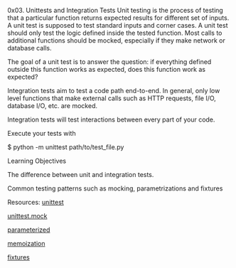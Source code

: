 0x03. Unittests and Integration Tests
Unit testing is the process of testing that a particular function returns expected results for different set of inputs. A unit test is supposed to test standard inputs and corner cases. A unit test should only test the logic defined inside the tested function. Most calls to additional functions should be mocked, especially if they make network or database calls.

The goal of a unit test is to answer the question: if everything defined outside this function works as expected, does this function work as expected?

Integration tests aim to test a code path end-to-end. In general, only low level functions that make external calls such as HTTP requests, file I/O, database I/O, etc. are mocked.

Integration tests will test interactions between every part of your code.

Execute your tests with

$ python -m unittest path/to/test_file.py

Learning Objectives

The difference between unit and integration tests.

Common testing patterns such as mocking, parametrizations and fixtures

Resources:
[unittest](https://docs.python.org/3/library/unittest.html)

[unittest.mock](https://docs.python.org/3/library/unittest.mock.html)

[parameterized](https://pypi.org/project/parameterized/)

[memoization](https://www.youtube.com/watch?v=qORqpMg3Uew)

[fixtures](https://www.youtube.com/watch?v=Yl6g5bboxEo)
